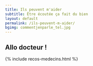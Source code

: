 ```yaml
---
title: Ils peuvent m'aider
subtitle: Être écoutée ça fait du bien
layout: default
permalink: /ils-peuvent-m-aider/
bgimg: commentjenparle_tel.jpg
---
```


<section class="section">
    <div class="container">
        <h2><span>Allo docteur !</span></h2>
        {% include recos-medecins.html %}
    </div>
</section>